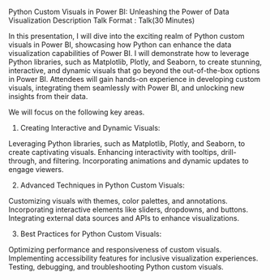 Python Custom Visuals in Power BI: Unleashing the Power of Data Visualization
Description
Talk Format : Talk(30 Minutes)

In this presentation, I will dive into the exciting realm of Python custom visuals in Power BI, showcasing how Python can enhance the data visualization capabilities of Power BI. I will demonstrate how to leverage Python libraries, such as Matplotlib, Plotly, and Seaborn, to create stunning, interactive, and dynamic visuals that go beyond the out-of-the-box options in Power BI. Attendees will gain hands-on experience in developing custom visuals, integrating them seamlessly with Power BI, and unlocking new insights from their data.

We will focus on the following key areas.

1. Creating Interactive and Dynamic Visuals:

Leveraging Python libraries, such as Matplotlib, Plotly, and Seaborn, to create captivating visuals.
Enhancing interactivity with tooltips, drill-through, and filtering.
Incorporating animations and dynamic updates to engage viewers.

2. Advanced Techniques in Python Custom Visuals:

Customizing visuals with themes, color palettes, and annotations.
Incorporating interactive elements like sliders, dropdowns, and buttons.
Integrating external data sources and APIs to enhance visualizations.

3. Best Practices for Python Custom Visuals:

Optimizing performance and responsiveness of custom visuals.
Implementing accessibility features for inclusive visualization experiences.
Testing, debugging, and troubleshooting Python custom visuals.
